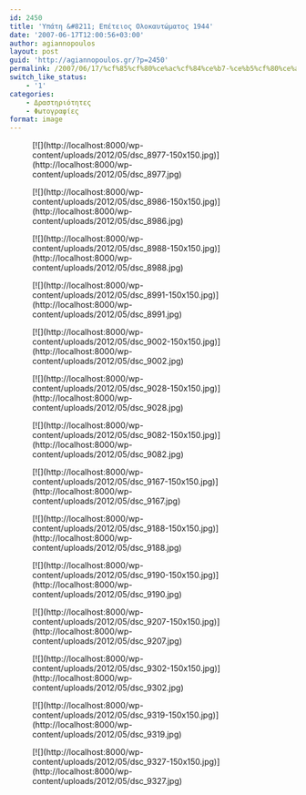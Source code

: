 ```yaml
---
id: 2450
title: 'Υπάτη &#8211; Επέτειος Ολοκαυτώματος 1944'
date: '2007-06-17T12:00:56+03:00'
author: agiannopoulos
layout: post
guid: 'http://agiannopoulos.gr/?p=2450'
permalink: /2007/06/17/%cf%85%cf%80%ce%ac%cf%84%ce%b7-%ce%b5%cf%80%ce%ad%cf%84%ce%b5%ce%b9%ce%bf%cf%82-%ce%bf%ce%bb%ce%bf%ce%ba%ce%b1%cf%85%cf%84%cf%8e%ce%bc%ce%b1%cf%84%ce%bf%cf%82-1944-%cf%86%cf%89%cf%84%ce%bf%ce%b3%cf%81/
switch_like_status:
    - '1'
categories:
    - Δραστηριότητες
    - Φωτογραφίες
format: image
---
```


<div class="gallery galleryid-2450 gallery-columns-3 gallery-size-thumbnail" id="gallery-6"><figure class="gallery-item"><div class="gallery-icon landscape"> [![](http://localhost:8000/wp-content/uploads/2012/05/dsc_8977-150x150.jpg)](http://localhost:8000/wp-content/uploads/2012/05/dsc_8977.jpg) </div></figure><figure class="gallery-item"><div class="gallery-icon landscape"> [![](http://localhost:8000/wp-content/uploads/2012/05/dsc_8986-150x150.jpg)](http://localhost:8000/wp-content/uploads/2012/05/dsc_8986.jpg) </div></figure><figure class="gallery-item"><div class="gallery-icon landscape"> [![](http://localhost:8000/wp-content/uploads/2012/05/dsc_8988-150x150.jpg)](http://localhost:8000/wp-content/uploads/2012/05/dsc_8988.jpg) </div></figure><figure class="gallery-item"><div class="gallery-icon landscape"> [![](http://localhost:8000/wp-content/uploads/2012/05/dsc_8991-150x150.jpg)](http://localhost:8000/wp-content/uploads/2012/05/dsc_8991.jpg) </div></figure><figure class="gallery-item"><div class="gallery-icon landscape"> [![](http://localhost:8000/wp-content/uploads/2012/05/dsc_9002-150x150.jpg)](http://localhost:8000/wp-content/uploads/2012/05/dsc_9002.jpg) </div></figure><figure class="gallery-item"><div class="gallery-icon landscape"> [![](http://localhost:8000/wp-content/uploads/2012/05/dsc_9028-150x150.jpg)](http://localhost:8000/wp-content/uploads/2012/05/dsc_9028.jpg) </div></figure><figure class="gallery-item"><div class="gallery-icon landscape"> [![](http://localhost:8000/wp-content/uploads/2012/05/dsc_9082-150x150.jpg)](http://localhost:8000/wp-content/uploads/2012/05/dsc_9082.jpg) </div></figure><figure class="gallery-item"><div class="gallery-icon landscape"> [![](http://localhost:8000/wp-content/uploads/2012/05/dsc_9167-150x150.jpg)](http://localhost:8000/wp-content/uploads/2012/05/dsc_9167.jpg) </div></figure><figure class="gallery-item"><div class="gallery-icon landscape"> [![](http://localhost:8000/wp-content/uploads/2012/05/dsc_9188-150x150.jpg)](http://localhost:8000/wp-content/uploads/2012/05/dsc_9188.jpg) </div></figure><figure class="gallery-item"><div class="gallery-icon landscape"> [![](http://localhost:8000/wp-content/uploads/2012/05/dsc_9190-150x150.jpg)](http://localhost:8000/wp-content/uploads/2012/05/dsc_9190.jpg) </div></figure><figure class="gallery-item"><div class="gallery-icon landscape"> [![](http://localhost:8000/wp-content/uploads/2012/05/dsc_9207-150x150.jpg)](http://localhost:8000/wp-content/uploads/2012/05/dsc_9207.jpg) </div></figure><figure class="gallery-item"><div class="gallery-icon landscape"> [![](http://localhost:8000/wp-content/uploads/2012/05/dsc_9302-150x150.jpg)](http://localhost:8000/wp-content/uploads/2012/05/dsc_9302.jpg) </div></figure><figure class="gallery-item"><div class="gallery-icon landscape"> [![](http://localhost:8000/wp-content/uploads/2012/05/dsc_9319-150x150.jpg)](http://localhost:8000/wp-content/uploads/2012/05/dsc_9319.jpg) </div></figure><figure class="gallery-item"><div class="gallery-icon landscape"> [![](http://localhost:8000/wp-content/uploads/2012/05/dsc_9327-150x150.jpg)](http://localhost:8000/wp-content/uploads/2012/05/dsc_9327.jpg) </div></figure> </div>
